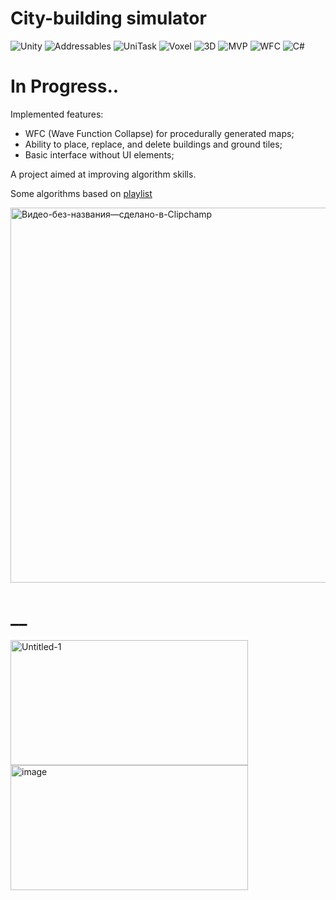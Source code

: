  # **City-building simulator**
 ![Unity](https://img.shields.io/badge/-Unity-000000?style=flat-square&logo=unity&logoColor=white) ![Addressables](https://img.shields.io/badge/-Addressables-222222?style=flat-square&logo=unity&logoColor=white) ![UniTask](https://img.shields.io/badge/-UniTask-6E40C9?style=flat-square&logo=asyncapi&logoColor=white) ![Voxel](https://img.shields.io/badge/-Voxel-FFB400?style=flat-square&logo=cube&logoColor=white) ![3D](https://img.shields.io/badge/-3D-00CED1?style=flat-square&logo=blender&logoColor=white) ![MVP](https://img.shields.io/badge/-MVP-007ACC?style=flat-square&logo=visualstudio&logoColor=white) ![WFC](https://img.shields.io/badge/-WaveFunctionCollapse-556B2F?style=flat-square&logo=grid&logoColor=white) ![C#](https://img.shields.io/badge/-C%23-239120?style=flat-square&logo=c-sharp&logoColor=white)

# **In Progress..**

Implemented features:
- WFC (Wave Function Collapse) for procedurally generated maps;
- Ability to place, replace, and delete buildings and ground tiles;
- Basic interface without UI elements;

A project aimed at improving algorithm skills.

Some algorithms based on [playlist](https://www.youtube.com/watch?v=bw1Pd-pz1pM&list=PLSpLbrgpaHDlY_Bn2A7MVb-6BmaCXx9_y)

<img src="https://github.com/user-attachments/assets/4bb8e318-b56c-4ba0-83cf-922a9e1d31ec" alt="Видео-без-названия—сделано-в-Clipchamp" width="600"/>

# __

<img width="380" height="200" alt="Untitled-1" src="https://github.com/user-attachments/assets/c66d9ae6-5739-4c98-b39e-e531caf2e805" />
<img width="380" height="200" alt="image" src="https://github.com/user-attachments/assets/eb423ece-9d17-43e6-b16e-dde80f6bea29" />

